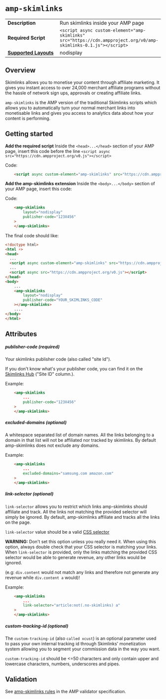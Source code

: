 <!---
Copyright 2018 The AMP HTML Authors. All Rights Reserved.

Licensed under the Apache License, Version 2.0 (the "License");
you may not use this file except in compliance with the License.
You may obtain a copy of the License at

      http://www.apache.org/licenses/LICENSE-2.0

Unless required by applicable law or agreed to in writing, software
distributed under the License is distributed on an "AS-IS" BASIS,
WITHOUT WARRANTIES OR CONDITIONS OF ANY KIND, either express or implied.
See the License for the specific language governing permissions and
limitations under the License.
-->

# <a name="amp-skimlinks"></a> `amp-skimlinks`

<table>
  <tr>
    <td width="40%"><strong>Description</strong></td>
    <td>Run skimlinks inside your AMP page</td>
  </tr>
  <tr>
    <td width="40%"><strong>Required Script</strong></td>
    <td><code>&lt;script async custom-element="amp-skimlinks" src="https://cdn.ampproject.org/v0/amp-skimlinks-0.1.js">&lt;/script></code></td>
  </tr>
  <tr>
    <td class="col-fourty"><strong><a href="https://www.ampproject.org/docs/guides/responsive/control_layout.html">Supported Layouts</a></strong></td>
    <td>nodisplay</td>
  </tr>
</table>

## Overview

Skimlinks allows you to monetise your content through affiliate marketing. It gives you instant access to over 24,000 merchant affiliate programs without the hassle of network sign ups, approvals or creating affiliate links.

`amp-skimlinks` is the AMP version of the traditional Skimlinks scripts which allows you to automatically turn your normal merchant links into monetisable links and gives you access to analytics data about how your content is performing.

## Getting started

**Add the required script**
Inside the `<head>...</head>` section of your AMP page, insert this code before the line `<script async src="https://cdn.ampproject.org/v0.js"></script>`

Code:
```html
    <script async custom-element="amp-skimlinks" src="https://cdn.ampproject.org/v0/amp-skimlinks-0.1.js"></script>
```

**Add the amp-skimlinks extension**
Inside the `<body>...</body>` section of your AMP page, insert this code:

Code:
```html
    <amp-skimlinks
        layout="nodisplay"
        publisher-code="123X456"
    >
    </amp-skimlinks>
```


The final code should like:

```html
<!doctype html>
<html ⚡>
<head>
  ...
  <script async custom-element="amp-skimlinks" src="https://cdn.ampproject.org/v0/amp-skimlinks-0.1.js"></script>
  ...
  <script async src="https://cdn.ampproject.org/v0.js"></script>
</head>
<body>
    ...
    <amp-skimlinks
        layout="nodisplay"
        publisher-code="YOUR_SKIMLINKS_CODE"
    ></amp-skimlinks>
    ....
</body>
</html>
```

## Attributes

##### publisher-code (required)

Your skimlinks publisher code (also called "site Id").

If you don't know what's your publisher code, you can find it on the [Skimlinks Hub](https://hub.skimlinks.com/settings/sites) ("Site ID" column.).

Example:
```html
    <amp-skimlinks
        ...
        publisher-code="123X456"
    >
    </amp-skimlinks>
```

##### excluded-domains (optional)

A whitespace separated list of domain names.
All the links belonging to a domain in that list will not be affiliated nor tracked by skimlinks.
By default amp-skimlinks does not exclude any domains.

Example:
```html
    <amp-skimlinks
        ...
        excluded-domains="samsung.com amazon.com"
    >
    </amp-skimlinks>
```

##### link-selector (optional)

`link-selector` allows you to restrict which links amp-skimlinks should affiliate and track. All the links
not matching the provided selector will simply be ignored.
By default, amp-skimlinks affiliate and tracks all the links on the page.

`link-selector` value should be a valid [CSS selector](https://developer.mozilla.org/en-US/docs/Web/CSS/CSS_Selectors)

**WARNING:**
Don't set this option unless you really need it.
When using this option, always double check that your CSS selector is matching your links. When `link-selector` is provided, only the links matching the provided CSS selector would be able to generate revenue, any other links would be ignored.

(e.g: `div.content` would not match any links and therefore not generate any revenue while `div.content a` would)!


Example:
```html
    <amp-skimlinks
        ...
        link-selector="article:not(.no-skimlinks) a"
    >
    </amp-skimlinks>
```

##### custom-tracking-id (optional)

The `custom-tracking-id` (also `called xcust`) is an optional parameter used to pass your own internal tracking id through Skimlinks' monetization system allowing you to segment your commission data in the way you want.

`custom-tracking-id` should be <=50 characters and only contain upper and lowercase characters, numbers, underscores and pipes.


## Validation

See [amp-skimlinks rules](validator-amp-skimlinks.protoascii) in the AMP validator specification.